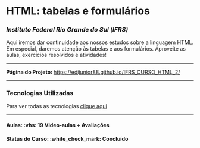 <h1>HTML: tabelas e formulários</h1>

<h3><i>Instituto Federal Rio Grande do Sul (IFRS)</i></h3>

<p>
Aqui iremos dar continuidade aos nossos estudos sobre a linguagem HTML. Em especial, daremos atenção às tabelas e aos formulários. Aproveite as aulas, exercícios resolvidos e atividades!
</p>

<hr>

<strong>Página do Projeto: </strong> <a href="https://edijunior88.github.io/IFRS_CURSO_HTML_2/">https://edijunior88.github.io/IFRS_CURSO_HTML_2/</a>

<hr>

<h3>Tecnologias Utilizadas</h3>

Para ver todas as tecnologias [clique aqui](/techstack.md)

<hr>

<h4><b>Aulas:</b> :vhs: 19 Video-aulas + Avaliações</h4>
<h4><b>Status do Curso:</b> :white_check_mark: Concluído
